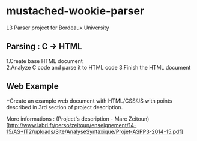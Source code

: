 # mustached-wookie-parser
L3 Parser project for Bordeaux University  

## Parsing : C -> HTML

1.Create base HTML document  
2.Analyze C code and parse it to HTML code
3.Finish the HTML document

## Web Example

+Create an example web document with HTML/CSS/JS with points described in 3rd section of project description.

More informations : (Project's description - Marc Zeitoun)[http://www.labri.fr/perso/zeitoun/enseignement/14-15/AS+IT2/uploads/Site/AnalyseSyntaxique/Projet-ASPP3-2014-15.pdf]
